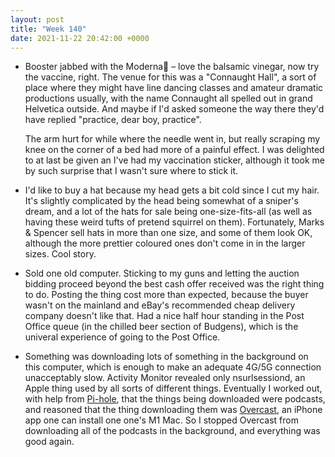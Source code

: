 ```yaml
---
layout: post
title: "Week 140"
date: 2021-11-22 20:42:00 +0000
---
```


- Booster jabbed with the Moderna – love the balsamic vinegar, now try the vaccine, right. The venue for this was a "Connaught Hall", a sort of place where they might have line dancing classes and amateur dramatic productions usually, with the name <span class="caps">Connaught all</span> spelled out in grand Helvetica outside. And maybe if I'd asked someone the way there they'd have replied "practice, dear boy, practice".

  The arm hurt for while where the needle went in, but really scraping my knee on the corner of a bed had more of a painful effect. I was delighted to at last be given an <span class="caps">I've had my vaccination</span> sticker, although it took me by such surprise that I wasn't sure where to stick it.
  
- I'd like to buy a hat because my head gets a bit cold since I cut my hair. It's slightly complicated by the head being somewhat of a sniper's dream, and a lot of the hats for sale being one-size-fits-all (as well as having these weird tufts of pretend squirrel on them). Fortunately, Marks & Spencer sell hats in more than one size, and some of them look OK, although the more prettier coloured ones don't come in in the larger sizes. Cool story.
  
- Sold one old computer. Sticking to my guns and letting the auction bidding proceed beyond the best cash offer received was the right thing to do. Posting the thing cost more than expected, because the buyer wasn't on the mainland and eBay's recommended cheap delivery company doesn't like that. Had a nice half hour standing in the Post Office queue (in the chilled beer section of Budgens), which is the univeral experience of going to the Post Office.
  
- Something was downloading lots of something in the background on this computer, which is enough to make an adequate 4G/5G connection unacceptably slow. Activity Monitor revealed only nsurlsessiond, an Apple thing used by all sorts of different things. Eventually I worked out, with help from [Pi-hole](https://pi-hole.net/), that the things being downloaded were podcasts, and reasoned that the thing downloading them was [Overcast](https://apps.apple.com/us/app/overcast/id888422857), an iPhone app one can install one one's M1 Mac. So I stopped Overcast from downloading all of the podcasts in the background, and everything was good again.
